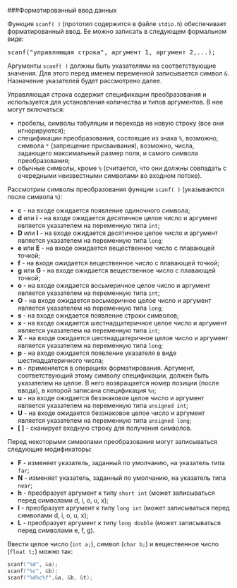###Форматированный ввод данных

Функция `scanf( )` (прототип содержится в файле `stdio.h`) обеспечивает форматированный ввод. Ее можно записать в следующем формальном виде:

<pre>scanf("управляющая строка", аргумент_1, аргумент_2,...);</pre>

Аргументы `scanf( )` должны быть указателями на соответствующие значения. Для этого перед именем переменной записывается символ `&`. Назначение указателей будет рассмотрено далее.

Управляющая строка содержит спецификации преобразования и используется для установления количества и типов аргументов. В нее могут включаться:

*   пробелы, символы табуляции и перехода на новую строку (все они игнорируются);
*   спецификации преобразования, состоящие из знака `%`, возможно, символа `*` (запрещение присваивания), возможно, числа, задающего максимальный размер поля, и самого символа преобразования;
*   обычные символы, кроме `%` (считается, что они должны совпадать с очередными неизвестными символами во входном потоке).

Рассмотрим символы преобразования функции `scanf( )` (указываются после символа `%`):

*   **с** - на входе ожидается появление одиночного символа;
*   **d** или **i** - на входе ожидается десятичное целое число и аргумент является указателем на переменную типа `int`;
*   **D** или **l** - на входе ожидается десятичное целое число и аргумент является указателем на переменную типа `long`;
*   **е** или **Е** - на входе ожидается вещественное число с плавающей точкой;
*   **f** - на входе ожидается вещественное число с плавающей точкой;
*   **g** или **G** - на входе ожидается вещественное число с плавающей точкой;
*   **о** - на входе ожидается восьмеричное целое число и аргумент является указателем на переменную типа `int`;
*   **О** - на входе ожидается восьмеричное целое число и аргумент является указателем на переменную типа `long`;
*   **s** - на входе ожидается появление строки символов;
*   **х** - на входе ожидается шестнадцатеричное целое число и аргумент является указателем на переменную типа `int`;
*   **Х** - на входе ожидается шестнадцатеричное целое число и аргумент является указателем на переменную типа `long`;
*   **р** - на входе ожидается появление указателя в виде шестнадцатеричного числа;
*   **n** - применяется в операциях форматирования. Аргумент, соответствующий этому символу спецификации, должен быть указателем на целое. В него возвращается номер позиции (после ввода), в которой записана спецификация `%n`;
*   **u** - на входе ожидается беззнаковое целое число и аргумент является указателем на переменную типа `unsigned int`;
*   **U** - на входе ожидается беззнаковое целое число и аргумент является указателем на переменную типа `unsigned long`;
*   **[ ]** - сканирует входную строку для получения символов.

Перед некоторыми символами преобразования могут записываться следующие модификаторы:

*   **F** - изменяет указатель, заданный по умолчанию, на указатель типа `far`;
*   **N** - изменяет указатель, заданный по умолчанию, на указатель типа `near`;
*   **h** - преобразует аргумент к типу `short int` (может записываться перед символами d, i, о, u, х);
*   **l** - преобразует аргумент к типу `long int` (может записываться перед символами d, i, o, u, x);
*   **L** - преобразует аргумент к типу `long double` (может записываться перед символами е, f, g).

Ввести целое число (`int a;`), символ (`char b;`) и вещественное число (`float t;`) можно так:

```c
scanf("%d", &a);
scanf("%c", &b);
scanf("%d%c%f",&a, &b, &t);
```